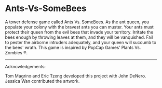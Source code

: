 Ants-Vs-SomeBees
================

A tower defense game called Ants Vs. SomeBees. 
As the ant queen, you populate your colony with the bravest ants you can muster. Your ants must protect their queen from the evil bees that invade your territory. Irritate the bees enough by throwing leaves at them, and they will be vanquished. Fail to pester the airborne intruders adequately, and your queen will succumb to the bees' wrath. This game is inspired by PopCap Games' Plants Vs. Zombies ®.

-----------------------
Acknowledgements: 

Tom Magrino and Eric Tzeng developed this project with John DeNero. Jessica Wan contributed the artwork.
